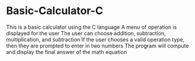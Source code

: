 # Basic-Calculator-C
This is a basic calculator using the C language
A menu of operation is displayed for the user
The user can choose addition, subtraction, multiplication, and subtraction 
If the user chooses a valid operation type, then they are prompted to enter in two numbers
The program will compute and display the final answer of the math equation
